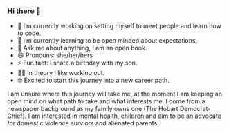 ### Hi there :vulcan_salute:

- 🔭 I’m currently working on setting myself to meet people and learn how to code. 
- 🌱 I’m currently learning to be open minded about expectations.
- 💬 Ask me about anything, I am an open book. 
- 😄 Pronouns: she/her/hers
- ⚡ Fun fact: I share a birthday with my son. 
- :weight_lifting_woman: In theory I like working out. 
- :nerd_face: Excited to start this journey into a new career path. 

I am unsure where this journey will take me, at the moment I am keeping an open mind on what path to take and what interests me. I come from a newspaper background as my family owns one (The Hobart Democrat-Chief). I am interested in mental health, children and aim to be an advocate for domestic violence surviors and alienated parents. 
